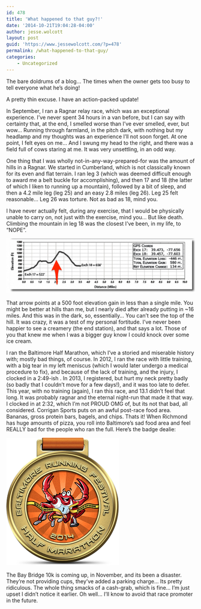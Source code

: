 ```yaml
---
id: 478
title: 'What happened to that guy?!'
date: '2014-10-21T19:04:28-04:00'
author: jesse.wolcott
layout: post
guid: 'https://www.jessewolcott.com/?p=478'
permalink: /what-happened-to-that-guy/
categories:
    - Uncategorized
---
```


The bare doldrums of a blog… The times when the owner gets too busy to tell everyone what he’s doing!

A pretty thin excuse. I have an action-packed update!

In September, I ran a Ragnar relay race, which was an exceptional experience. I’ve never spent 34 hours in a van before, but I can say with certainty that, at the end, I smelled worse than I’ve ever smelled, ever, but wow… Running through farmland, in the pitch dark, with nothing but my headlamp and my thoughts was an experience I’ll not soon forget. At one point, I felt eyes on me… And I swung my head to the right, and there was a field full of cows staring at me. It was very unsettling, in an odd way.

One thing that I was wholly not-in-any-way-prepared-for was the amount of hills in a Ragnar. We started in Cumberland, which is not classically known for its even and flat terrain. I ran leg 3 (which was deemed difficult enough to award me a belt buckle for accomplishing), and then 17 and 18 (the latter of which I liken to running up a mountain), followed by a bit of sleep, and then a 4.2 mile leg (leg 25) and an easy 2.8 miles (leg 26). Leg 25 felt reasonable… Leg 26 was torture. Not as bad as 18, mind you.

I have never actually felt, during any exercise, that I would be physically unable to carry on, not just with the exercise, mind you… But like death. Climbing the mountain in leg 18 was the closest I’ve been, in my life, to “NOPE”.

![Washington DC Ragnar Relay Series](/assets/img/2014/10/Washington_DC___Ragnar_Relay_Series.png)

That arrow points at a 500 foot elevation gain in less than a single mile. You might be better at hills than me, but I nearly died after already putting in ~16 miles. And this was in the dark, so, essentially… You can’t see the top of the hill. It was crazy, it was a test of my personal fortitude. I’ve never been happier to see a creamery (the end station), and that says a lot. Those of you that knew me when I was a bigger guy know I could knock over some ice cream.

I ran the Baltimore Half Marathon, which I’ve a storied and miserable history with; mostly bad things, of course. In 2012, I ran the race with little training, with a big tear in my left meniscus (which I would later undergo a medical procedure to fix), and because of the lack of training, and the injury, I clocked in a 2:49-ish . In 2013, I registered, but hurt my neck pretty badly (so badly that I couldn’t move for a few days!), and it was too late to defer. This year, with no training (again), I ran this race, and 13.1 didn’t feel that long. It was probably ragnar and the eternal night-run that made it that way. I clocked in at 2:32, which I’m not PROUD OMG of, but its not that bad, all considered. Corrigan Sports puts on an awful post-race food area. Bananas, gross protein bars, bagels, and chips. Thats it! When Richmond has huge amounts of pizza, you roll into Baltimore’s sad food area and feel REALLY bad for the people who ran the full. Here’s the badge dealie:

![NewImage](/assets/img/2014/10/NewImage.png)

The Bay Bridge 10k is coming up, in November, and its been a disaster. They’re not providing cups, they’ve added a parking charge… Its pretty ridiculous. The whole thing smacks of a cash-grab, which is fine… I’m just upset I didn’t notice it earlier. Oh well… I’ll know to avoid that race promoter in the future.
